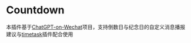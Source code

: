 # Countdown
本插件基于[ChatGPT-on-Wechat](https://github.com/zhayujie/chatgpt-on-wechat)项目，支持倒数日与纪念日的自定义消息播报
建议与[timetask](https://github.com/haikerapples/timetask)插件配合使用
